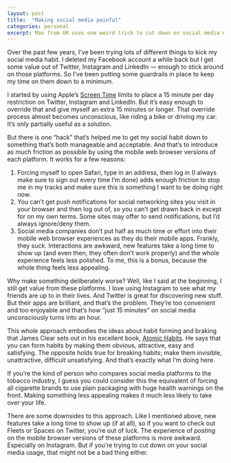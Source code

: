 ```yaml
---
layout: post
title:  "Making social media painful"
categories: personal
excerpt: Man from UK uses one weird trick to cut down on social media usage. Silicon Valley hates him!
---
```


Over the past few years, I’ve been trying lots of different things to kick my social media habit. I deleted my Facebook account a while back but I get some value out of Twitter, Instagram and LinkedIn — enough to stick around on those platforms. So I’ve been putting some guardrails in place to keep my time on them down to a minimum.

I started by using Apple’s [Screen Time](https://support.apple.com/en-us/HT208982) limits to place a 15 minute per day restriction on Twitter, Instagram and LinkedIn. But it’s easy enough to override that and give myself an extra 15 minutes or longer. That override process almost becomes unconscious, like riding a bike or driving my car. It’s only partially useful as a solution.

But there is one “hack” that’s helped me to get my social habit down to something that’s both manageable and acceptable. And that’s to introduce as much friction as possible by using the mobile web browser versions of each platform. It works for a few reasons:

1. Forcing myself to open Safari, type in an address, then log in (I always make sure to sign out every time I’m done) adds enough friction to stop me in my tracks and make sure this is something I want to be doing right now.
2. You can’t get push notifications for social networking sites you visit in your browser and then log out of, so you can’t get drawn back in except for on my own terms. Some sites may offer to send notifications, but I’d always ignore/deny them.
3. Social media companies don’t put half as much time or effort into their mobile web browser experiences as they do their mobile apps. Frankly, they suck. Interactions are awkward, new features take a long time to show up (and even then, they often don’t work properly) and the whole experience feels less polished. To me, this is a bonus, because the whole thing feels less appealing.

Why make something deliberately worse? Well, like I said at the beginning, I still get value from these platforms. I love using Instagram to see what my friends are up to in their lives. And Twitter is great for discovering new stuff. But their apps are brilliant, and that’s the problem. They’re too convenient and too enjoyable and that’s how “just 15 minutes” on social media unconsciously turns into an hour. 

This whole approach embodies the ideas about habit forming and braking that James Clear sets out in his excellent book, [Atomic Habits](https://uk.bookshop.org/books/atomic-habits-the-life-changing-million-copy-1-bestseller/9781847941831). He says that you can form habits by making them obvious, attractive, easy and satisfying. The opposite holds true for breaking habits; make them invisible, unattractive, difficult unsatisfying. And that’s exactly what I’m doing here.

If you’re the kind of person who compares social media platforms to the tobacco industry, I guess you could consider this the equivalent of forcing all cigarette brands to use plain packaging with huge health warnings on the front. Making something less appealing makes it much less likely to take over your life.

There are some downsides to this approach. Like I mentioned above, new features take a long time to show up (if at all), so if you want to check out Fleets or Spaces on Twitter, you’re out of luck. The experience of _posting_ on the mobile browser versions of these platforms is more awkward. Especially on Instagram. But if you’re trying to cut down on your social media usage, that might not be a bad thing either.
